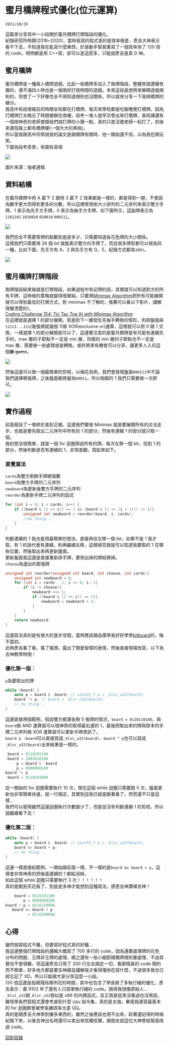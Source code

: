 # 蜜月橋牌程式優化(位元運算)

`2021/10/19`

這篇來分享其中一小段關於蜜月橋牌打牌階段的優化。<br>
紀錄研究所時期(2018~2020)，當時我寫的程式真的是效率極差，彥吉大神表示看不下去，不知道我在亂寫什麼東西，於是動手幫我重寫了一個效率快了 120 倍的 code，明明都是用 C++寫，卻可以差這麼多，只能說彥吉是真 D 神。

## 蜜月橋牌

蜜月橋牌是一種兩人橋牌遊戲，比起一般橋牌多加入了換牌階段，整體來說還蠻有趣的，湊不滿四人時也是一個很好打發時間的遊戲。本來這段是想用來解釋遊戲規則的，但想了一下好像完全不用知道規則也沒關係，所以就來分享一下我與橋牌的緣分。<br>
我高中有段很瘋狂的時期全班都在打橋牌，每天來學校都是吃飯睡覺打橋牌，因為打橋牌打太晚忘了時間被鎖在南樓，段考一堆人提早交卷出來打橋牌，美術課還有一個很神奇的老師會跟我們說打牌的小聲一點，真的只差沒邀老師一起打了，到後來連班服上都有橋牌梗(一個大大的黑桃)。<br>
所以當我跟高中同學說我的論文是跟橋牌有關時，他一開始還不信，以為我在開玩笑。<br>
下圖為段考奇景，有圖有真相

![](https://i.imgur.com/odzXGye.jpg)

圖片來源：強者適楷

## 資料結構

在蜜月橋牌中用 A 贏下 2 跟用 3 贏下 2 效果都是一樣的，都是得到一磴，不會因為數字更大而得到更多的分數，所以這裡使用依大小排列的二元序列來表示雙方手牌，1 表示為先手方手牌，0 表示為後手方手牌，如下圖所示，這副牌表示為`1101101` `1010010` `010010` `000111`。

![](https://i.imgur.com/3pW5Tdn.png)

我們完全不需要管牌的點數到底是多少，只需要知道各花色牌的大小關係。<br>
這樣我們只需要用 26 個 bit 就能表示雙方的手牌了，而且很多牌型都可以視為同一種，比如下圖，先手方有 A、2 與先手方有 Q、5，紀錄方式都為`1001`。

![](https://i.imgur.com/WD8jL03.png)

## 蜜月橋牌打牌階段

換牌階段結束後就是打牌階段，如果過程中有記牌的話，其實就可以知道對方的所有手牌，這時候的策略就變得很單純，只要用[Minimax Algorithm](https://en.wikipedia.org/wiki/Minimax)把所有可能展開就可以得到最佳的打牌方式，對 minimax 不了解的，推薦可以看以下影片，講解得蠻清楚的!。<br>
[Coding Challenge 154: Tic Tac Toe AI with Minimax Algorithm](https://youtu.be/trKjYdBASyQ)<br>
在這裡就是選擇 1 的部分展開，若是到下一層發生先後手轉換的情形，則把盤面與`11111...111`(幾張牌就幾個 1)做 XOR(exclusive or)運算，這樣就可以把 0 跟 1 交換，一樣選擇 1 的部分展開就可以了，這邊要注意的是蜜月橋牌是有可能有連續先手的，max 層的子節點不一定是 min 層，同樣的 min 層的子節點也不一定是 max 層，需要做一些處理或是轉換，或許將來有機會可以分享，讓更多人入坑這個~~糞 game~~。

![](https://i.imgur.com/55KxEbC.png)

然後這邊可以做一個最簡單的剪枝，以梅花為例，我們會發現盤面`000111`中不論我們選擇哪張牌，之後盤面都將變為`00011`，所以相鄰的 1 我們只需要做一次即可。

![](https://i.imgur.com/aixdhoL.png)

## 實作過程

前面廢話了一堆終於進到正題，這邊我們要做 Minimax 就是要展開所有的合法走步，也就是要先取出二元序列中所有的 1 的部分，然後有連續 1 的部分就只取一個。<br>
我的想法很簡單，就是一個 for 迴圈掃過所有的牌，每次左移一個 bit，找到 1 的部分，然後判斷是否有連續的 1，非常直觀，寫起來如下。

### 直覺寫法

`cards`為雙方剩餘手牌總張數<br>
`board`為雙方手牌的二元序列<br>
`newboard`為更新後雙方手牌的二元序列<br>
`reorder`為更新手牌二元序列的函式<br>

```cpp
for (int i = 0; i < cards; i++) {
    if ((board & (1 << i)) == 1 && (board & (1 << (i + 1))) != 1){
        unsigned int newboard = reorder(board, i, cards);
        //do thing...
    }
}
```

判斷連續的 1 我也是用最簡單的想法，直接再往左移一個 bit，如果不是 1 我才取，有 1 的話代表有連續，則再繼續左移，這樣掃完我就可以知道我要取的 1 在哪些位置，然後取出來再更新盤面。<br>
更新盤面我這邊是直接重新排手牌，要把出掉的牌給移掉。<br>
`choose`為選出的那張牌

```cpp
unsigned int reorder(unsigned int board, int choose, int cards){
    unsigned int newboard = 0;
    for (int i = cards - 1; i >= 0; i--){
        if (i != choose){
            newboard <<= 1;
            if ((board & (1 << i)) == 1){
                newboard = newboard + 1;
            }
        }
    }
    return newboard;
}
```

這邊寫法真的是有很大的進步空間，當時應該跟品儒學長好好學學[bitboard](https://en.wikipedia.org/wiki/Bitboard)的，悔不當初。<br>
此時彥吉看了看，搖了搖頭，露出了關愛智障的表情，然後直接現場改寫，以下為吉神教學時間！

### 優化第一版：

`p`為要取出的牌

```cpp
while (board) {
    auto p = board & -board; // uint32_t p = _blsi_u32(board);
    board ^= p; // board = _blsr_u32(board);
    // do thing...
}
```

這邊直接用個範例，假設雙方都還各剩 5 張牌的情況，`board = 0110110100`，與`-board`做 AND 運算就可以很神奇的取得最右邊的 1，最後把取出來的牌與原本的手牌二元序列做 XOR 運算就可以更新手牌資訊了。<br>
`board & -board`可以直接寫成`_blsi_u32(board)`、`board ^ p`也可以寫成`_blsr_u32(board)`出來結果是一樣的。

```cpp
 board = 0110101100
-board = 1001010100
     p = board & -board
     p = 0000000100
board ^= p
 board = 0110101000
```

從一開始的 for 迴圈需要執行 10 次，現在這個 while 迴圈只需要跑 5 次，盤面更新也非常簡單快速，就一行搞定，其實到這我已經是跪著看了，然而還不只是這樣...<br>
我們可以發現雖然這邊迴圈執行次數變少了，但是並沒有判斷連續 1 的剪枝，所以就繼續看下去！

### 優化第二版：

```cpp
while (board) {
    auto p = board & -board; // uint32_t p = _blsi_u32(board);
    board &= board + p;
    // do thing...
}
```

這邊一樣直接給範例，一開始跟前面一樣，不一樣的是`board &= board + p`，這樣會非常神奇的把後面連續的 1 都給消掉。<br>
如此這個 while 迴圈只需要執行 3 次！！！！！！<br>
真的是跪到天花板了，到底是多神才能想到這種寫法，感恩吉神讚嘆吉神！

```cpp
    board = 0110101100
        p = 0000000100
board + p = 0110110000
   board &= board + p
          = 0110100000
```

## 心得

雖然說寫程式不難，但要寫好程式真的好難...<br>
我這邊整個打牌階段的邏輯大概寫了 700 多行的 code，因為還要處理牌的花色分布的問題，王牌非王牌的處理，總之還有一些小細節跟橋牌規則要處理，不過其實也不會很難，但這邊彥吉只用了 200 行左右搞定一切，看那精美的 code 簡約而不簡單，好多地方都是要吉神親自講解我才看得懂他在寫什麼，不過很多我也已經忘記了 XD，所以只能跟大家分享這麼一小段。<br>
120 倍這邊是指建殘局庫所花的時間，其中也包含了學長做了多執行緒的優化，彥吉表示：都 9102 年了還有人只寫單執行緒的 code。搞得我很像原始人...<br>
`_blsi_u32`跟`_blsr_u32`貌似是 x86 的內建函式，反正我是從來沒看過也沒用過，難怪學長們寫程式還會考慮到什麼 cpu 指令集，真的是太強，畢竟我連寫最基本的 for 迴圈都會被學長嫌效率太差 QQ。<br>
真的是跟彥吉大神學到蠻多東西的，雖然之後應該也用不出來，趁著還記得的時候紀錄下來，以後吉神出名時還可以拿出來炫耀炫耀，跟朋友說這位大神曾經幫我改過 code。

[回到目錄](/coding/)
